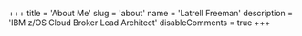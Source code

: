 +++
title = 'About Me'
slug = 'about'
name = 'Latrell Freeman'
description = 'IBM z/OS Cloud Broker Lead Architect'
disableComments = true
+++

